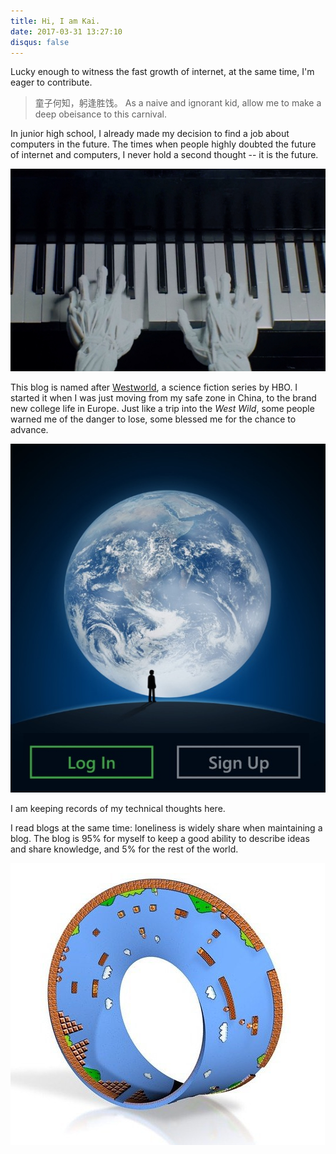 ```yaml
---
title: Hi, I am Kai.
date: 2017-03-31 13:27:10
disqus: false
---
```


Lucky enough to witness the fast growth of internet, at the same time, I'm eager to contribute.

> 童子何知，躬逢胜饯。
> <span class="post-desc">As a naive and ignorant kid, allow me to make a deep obeisance to this carnival.</span>

In junior high school, I already made my decision to find a job about computers in the future. The times when people highly doubted the future of internet and computers, I never hold a second thought -- it is the future.

![The scenes of a robot playing piano in <i>westworld</i>.](/images/westworld-piano.jpg)


This blog is named after [Westworld](http://www.imdb.com/title/tt0475784/), a science fiction series by HBO. I started it when I was just moving from my safe zone in China, to the brand new college life in Europe. Just like a trip into the *West Wild*, some people warned me of the danger to lose, some blessed me for the chance to advance.


![Weixin login screenshot. The big bright Earth, and a man on the moon. <br/> Loneliness motivates an individual to seek social connections.](/images/weixin-signin.jpg)

I am keeping records of my technical thoughts here.

I read blogs at the same time: loneliness is widely share when maintaining a blog. The blog is 95% for myself to keep a good ability to describe ideas and share knowledge, and 5% for the rest of the world.

![Mario World on Mobius Strip. The belief of parallel universes will lead to the idea on competing with <i>myselves</i>.](/images/mobius.jpg)
